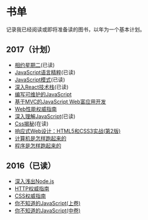 # 书单
记录我已经阅读或即将准备读的图书，以年为一个基本计划。

## 2017（计划）
* [相约星期二](https://book.douban.com/subject/2194123/)(已读)
* [JavaScript语言精粹](https://book.douban.com/subject/11874748/)(已读)
* [JavaScript模式](https://book.douban.com/subject/11506062/)(已读)
* [深入React技术栈](https://book.douban.com/subject/26918038/)(已读)
* [编写可维护的JavaScript](https://book.douban.com/subject/21792530/)
* [基于MVC的JavaScript Web富应用开发](https://book.douban.com/subject/10733304/)
* [Web性能权威指南](https://book.douban.com/subject/25856314/)
* [深入理解JavaScript](https://book.douban.com/subject/26697422/)(已读)
* [Css揭秘](https://book.douban.com/subject/26745943/)(在读)
* [响应式Web设计：HTML5和CSS3实战(第2版)](http://www.ituring.com.cn/book/1817)
* [计算机是怎样跑起来的](http://www.ituring.com.cn/book/1139)
* [程序是怎样跑起来的](http://www.ituring.com.cn/book/1136)

## 2016（已读）
* [深入浅出Node.js](https://book.douban.com/subject/25768396/)
* [HTTP权威指南](https://book.douban.com/subject/10746113/)
* [CSS权威指南](https://book.douban.com/subject/2308234/)
* [你不知道的JavaScript(上卷)](https://book.douban.com/subject/26351021/)
* [你不知道的JavaScript(中卷)](https://book.douban.com/subject/26854244/)
